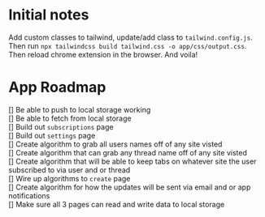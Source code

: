 <h1>Initial notes </h1>

Add custom classes to tailwind, update/add class to `tailwind.config.js`. Then run `npx tailwindcss build tailwind.css -o app/css/output.css`. Then reload chrome extension in the browser. And voila!

<h1> App Roadmap </h1>

[] Be able to push to local storage working
<br>
[] Be able to fetch from local storage
<br>
[] Build out `subscriptions` page
<br>
[] Build out `settings` page
<br>
[] Create algorithm to grab all users names off of any site visted
<br>
[] Create algorithm that can grab any thread name off of any site visted
<br>
[] Create algorithm that will be able to keep tabs on whatever site the user subscribed to via user and or thread
<br>
[] Wire up algorithms to `create` page
<br>
[] Create algorithm for how the updates will be sent via email and or app notifications
<br>
[] Make sure all 3 pages can read and write data to local storage
